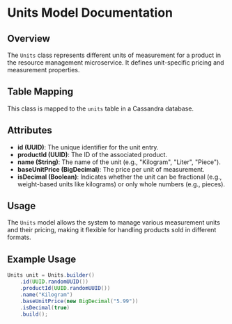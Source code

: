 # Units Model Documentation

## Overview
The `Units` class represents different units of measurement for a product in the resource management microservice. It defines unit-specific pricing and measurement properties.

## Table Mapping
This class is mapped to the `units` table in a Cassandra database.

## Attributes

- **id (UUID)**: The unique identifier for the unit entry.
- **productId (UUID)**: The ID of the associated product.
- **name (String)**: The name of the unit (e.g., "Kilogram", "Liter", "Piece").
- **baseUnitPrice (BigDecimal)**: The price per unit of measurement.
- **isDecimal (Boolean)**: Indicates whether the unit can be fractional (e.g., weight-based units like kilograms) or only whole numbers (e.g., pieces).

## Usage
The `Units` model allows the system to manage various measurement units and their pricing, making it flexible for handling products sold in different formats.

## Example Usage
```java
Units unit = Units.builder()
    .id(UUID.randomUUID())
    .productId(UUID.randomUUID())
    .name("Kilogram")
    .baseUnitPrice(new BigDecimal("5.99"))
    .isDecimal(true)
    .build();
```